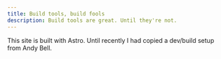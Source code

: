 ```yaml
---
title: Build tools, build fools
description: Build tools are great. Until they're not.
---
```

This site is built with Astro. Until recently I had copied a dev/build setup from Andy Bell.